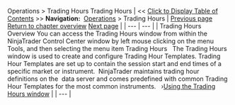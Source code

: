 ﻿
Operations > Trading Hours
Trading Hours
| << [Click to Display Table of Contents](trading_hours.md) >> **Navigation:**     [Operations](operations.md) > Trading Hours | [Previous page](trade_performance_properties.md) [Return to chapter overview](operations.md) [Next page](using_the_trading_hours_window.md) |
| --- | --- |
| Trading Hours Overview You can access the Trading Hours window from within the NinjaTrader Control Center window by left mouse clicking on the menu Tools, and then selecting the menu item Trading Hours   The Trading Hours window is used to create and configure Trading Hour Templates. Trading Hour Templates are set up to contain the session start and end times of a specific market or instrument.  NinjaTrader maintains trading hour definitions on the  data server and comes predefined with common Trading Hour Templates for the most common instruments.    ›[Using the Trading Hours window](using_the_trading_hours_window.md) |
| --- |
